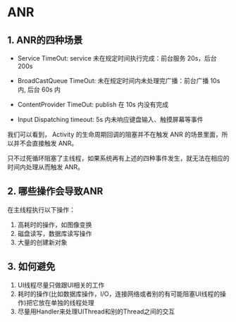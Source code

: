 # ANR

## 1. ANR的四种场景

* Service TimeOut: service 未在规定时间执行完成：前台服务 20s，后台 200s

* BroadCastQueue TimeOut: 未在规定时间内未处理完广播：前台广播 10s 内, 后台 60s 内

* ContentProvider TimeOut: publish 在 10s 内没有完成

* Input Dispatching timeout: 5s 内未响应键盘输入、触摸屏幕等事件

我们可以看到， Activity 的生命周期回调的阻塞并不在触发 ANR 的场景里面，所以并不会直接触发 ANR。

只不过死循环阻塞了主线程，如果系统再有上述的四种事件发生，就无法在相应的时间内处理从而触发 ANR。

## 2. 哪些操作会导致ANR

在主线程执行以下操作：
1. 高耗时的操作，如图像变换
2. 磁盘读写，数据库读写操作
3. 大量的创建新对象

## 3. 如何避免

1. UI线程尽量只做跟UI相关的工作
2. 耗时的操作(比如数据库操作，I/O，连接网络或者别的有可能阻塞UI线程的操作)把它放在单独的线程处理
3. 尽量用Handler来处理UIThread和别的Thread之间的交互
